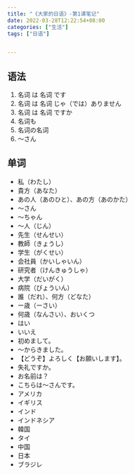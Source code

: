 ```yaml
---
title: "《大家的日语》-第1课笔记"
date: 2022-03-28T12:22:54+08:00
categories: ["生活"]
tags: ["日语"]


---
```


## 语法

1. 名词 は 名词 です
2. 名词 は 名词 じゃ（では）ありません
3. 名词 は 名词 ですか
4. 名词も
5. 名词の名词
6. 〜さん

## 单词

- 私（わたし）
- 貴方（あなた）
- あの人（あのひと）、あの方（あのかた）
- 〜さん
- 〜ちゃん
- 〜人（じん）
- 先生（せんせい）
- 教師（きょうし）
- 学生（がくせい）
- 会社員（かいしゃいん）
- 研究者（けんきゅうしゃ）
- 大学（だいがく）
- 病院（びょういん）
- 誰（だれ）、何方（どなた）
- ー歳（ーさい）
- 何歳（なんさい）、おいくつ
- はい
- いいえ
- 初めまして。
- 〜からきました。
- 【どうぞ】よろしく【お願いします】。
- 失礼ですか。
- お名前は？
- こちらは〜さんです。
- アメリカ
- イギリス
- インド
- インドネシア
- 韓国
- タイ
- 中国
- 日本
- ブラジレ

